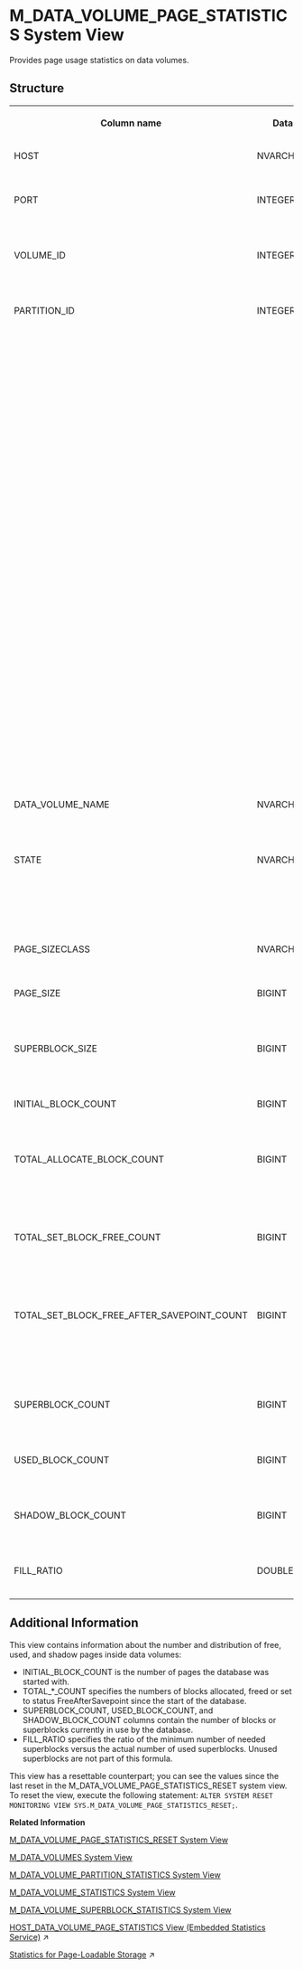 <!-- loio20adabcc751910148d3df511a05d5390 -->

# M\_DATA\_VOLUME\_PAGE\_STATISTICS System View

Provides page usage statistics on data volumes.



<a name="loio20adabcc751910148d3df511a05d5390___m__d_a_t_a__v_o_l_u_m_e__p_a_g_e__s_t_a_t_i_s_t_i_c_s_1struct_M_DATA_VOLUME_PAGE_STATISTICS"/>

## Structure


<table>
<tr>
<th valign="top">

Column name

</th>
<th valign="top">

Data type

</th>
<th valign="top">

Description

</th>
</tr>
<tr>
<td valign="top">

HOST

</td>
<td valign="top">

NVARCHAR\(64\)

</td>
<td valign="top">

Displays the host name.

</td>
</tr>
<tr>
<td valign="top">

PORT

</td>
<td valign="top">

INTEGER

</td>
<td valign="top">

Displays the internal port number.

</td>
</tr>
<tr>
<td valign="top">

VOLUME\_ID

</td>
<td valign="top">

INTEGER

</td>
<td valign="top">

Displays the persistence volume ID.

</td>
</tr>
<tr>
<td valign="top">

PARTITION\_ID

</td>
<td valign="top">

INTEGER

</td>
<td valign="top">

Displays the partition ID. Returns the following:

-   For partitioned tables, the part ID is equal to the sequential number of the partition, starting at 1.
-   In the case of replicated tables, the part ID is 1 for the original table and subsequent part IDs are assigned to replica tables.
-   The part ID is 0 for tables that are not partitioned.
-   A part ID value of -1 indicates that a modification of the table schema is in progress.



</td>
</tr>
<tr>
<td valign="top">

DATA\_VOLUME\_NAME

</td>
<td valign="top">

NVARCHAR\(512\)

</td>
<td valign="top">

Displays the data volume name.

</td>
</tr>
<tr>
<td valign="top">

STATE

</td>
<td valign="top">

NVARCHAR\(16\)

</td>
<td valign="top">

Displays the data volume state: ACTIVATING, ACTIVE, or DEACTIVATING.

</td>
</tr>
<tr>
<td valign="top">

PAGE\_SIZECLASS

</td>
<td valign="top">

NVARCHAR\(16\)

</td>
<td valign="top">

Displays the page size class.

</td>
</tr>
<tr>
<td valign="top">

PAGE\_SIZE

</td>
<td valign="top">

BIGINT

</td>
<td valign="top">

Displays the page size in bytes.

</td>
</tr>
<tr>
<td valign="top">

SUPERBLOCK\_SIZE

</td>
<td valign="top">

BIGINT

</td>
<td valign="top">

Displays the superblock size in bytes.

</td>
</tr>
<tr>
<td valign="top">

INITIAL\_BLOCK\_COUNT

</td>
<td valign="top">

BIGINT

</td>
<td valign="top">

Displays the number of init pages.

</td>
</tr>
<tr>
<td valign="top">

TOTAL\_ALLOCATE\_BLOCK\_COUNT

</td>
<td valign="top">

BIGINT

</td>
<td valign="top">

Displays the number of single and group allocated blocks.

</td>
</tr>
<tr>
<td valign="top">

TOTAL\_SET\_BLOCK\_FREE\_COUNT

</td>
<td valign="top">

BIGINT

</td>
<td valign="top">

Displays the number of single and group freed blocks.

</td>
</tr>
<tr>
<td valign="top">

TOTAL\_SET\_BLOCK\_FREE\_AFTER\_SAVEPOINT\_COUNT

</td>
<td valign="top">

BIGINT

</td>
<td valign="top">

Displays the number of single and group freed-after-savepoint blocks.

</td>
</tr>
<tr>
<td valign="top">

SUPERBLOCK\_COUNT

</td>
<td valign="top">

BIGINT

</td>
<td valign="top">

Displays the number of used superblocks.

</td>
</tr>
<tr>
<td valign="top">

USED\_BLOCK\_COUNT

</td>
<td valign="top">

BIGINT

</td>
<td valign="top">

Displays the number of used blocks.

</td>
</tr>
<tr>
<td valign="top">

SHADOW\_BLOCK\_COUNT

</td>
<td valign="top">

BIGINT

</td>
<td valign="top">

Displays the number of shadow blocks.

</td>
</tr>
<tr>
<td valign="top">

FILL\_RATIO

</td>
<td valign="top">

DOUBLE

</td>
<td valign="top">

Displays the fill ratio.

</td>
</tr>
</table>



<a name="loio20adabcc751910148d3df511a05d5390___m__d_a_t_a__v_o_l_u_m_e__p_a_g_e__s_t_a_t_i_s_t_i_c_s_1fulldesc_M_DATA_VOLUME_PAGE_STATISTICS"/>

## Additional Information

This view contains information about the number and distribution of free, used, and shadow pages inside data volumes:

-   INITIAL\_BLOCK\_COUNT is the number of pages the database was started with.
-   TOTAL\_\*\_COUNT specifies the numbers of blocks allocated, freed or set to status FreeAfterSavepoint since the start of the database.
-   SUPERBLOCK\_COUNT, USED\_BLOCK\_COUNT, and SHADOW\_BLOCK\_COUNT columns contain the number of blocks or superblocks currently in use by the database.
-   FILL\_RATIO specifies the ratio of the minimum number of needed superblocks versus the actual number of used superblocks. Unused superblocks are not part of this formula.

This view has a resettable counterpart; you can see the values since the last reset in the M\_DATA\_VOLUME\_PAGE\_STATISTICS\_RESET system view. To reset the view, execute the following statement: `ALTER SYSTEM RESET MONITORING VIEW SYS.M_DATA_VOLUME_PAGE_STATISTICS_RESET;`.

**Related Information**  


[M\_DATA\_VOLUME\_PAGE\_STATISTICS\_RESET System View](m-data-volume-page-statistics-reset-system-view-20add39.md "Provides information about FreeBlockManager SizeClass statistics since the last reset.")

[M\_DATA\_VOLUMES System View](m-data-volumes-system-view-20ae1b2.md "Provides data volume statistics.")

[M\_DATA\_VOLUME\_PARTITION\_STATISTICS System View](m-data-volume-partition-statistics-system-view-7ff90b1.md "Provides data volume partition statistics.")

[M\_DATA\_VOLUME\_STATISTICS System View](m-data-volume-statistics-system-view-2f4b10f.md "Provides information on data volume statistics.")

[M\_DATA\_VOLUME\_SUPERBLOCK\_STATISTICS System View](m-data-volume-superblock-statistics-system-view-20adf77.md "Provides FreeBlockManager Superblock statistics.")

[HOST_DATA_VOLUME_PAGE_STATISTICS View (Embedded Statistics Service)](https://help.sap.com/viewer/323c57a017234d47a0e7da3e22345822/2023_4_QRC/en-US/c8009f66ea304c5d9893b8a89de9de8c.html "Specifies the data volume page information per host.") :arrow_upper_right:

[Statistics for Page-Loadable Storage](https://help.sap.com/viewer/f9c5015e72e04fffa14d7d4f7267d897/2023_4_QRC/en-US/d791786e1f324187bd3a6ce2a8c1c601.html "A number of monitoring views report information at the partition, column, and column sub-object level, along with the existing non-paged memory size statistics.") :arrow_upper_right:

